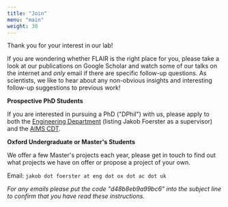 ```yaml
---
title: "Join"
menu: "main"
weight: 30
---
```


Thank you for your interest in our lab!

<!-- **Note to potential applicants:** -->
If you are wondering whether FLAIR is the right place for you, please take a look at our publications on Google Scholar and watch some of our talks on the internet and _only_ email if there are specific follow-up questions. As scientists, we like to hear about any non-obvious insights and interesting follow-up suggestions to previous work!

**Prospective PhD Students**

If you are interested in pursuing a PhD ("DPhil") with us, please apply to both the [Engineering Department](https://www.ox.ac.uk/admissions/graduate/courses/dphil-engineering-science) (listing Jakob Foerster as a supervisor) and the [AIMS CDT](https://www.ox.ac.uk/admissions/graduate/courses/autonomous-intelligent-machines-and-systems).

**Oxford Undergraduate or Master's Students**

We offer a few Master's projects each year, please get in touch to find out what projects we have on offer or propose a project of your own.

Email: `jakob dot foerster at eng dot ox dot ac dot uk `
<!-- [no generic ("I'd like to...") emails, please!] -->

_For any emails please put the code "d48b8eb9a99bc6" into the subject line to confirm that you have read these instructions._
